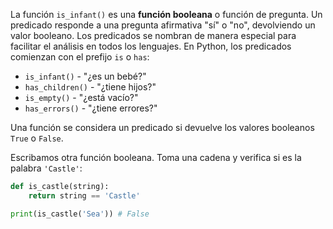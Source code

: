 
La función `is_infant()` es una **función booleana** o función de pregunta. Un predicado responde a una pregunta afirmativa "sí" o "no", devolviendo un valor booleano. Los predicados se nombran de manera especial para facilitar el análisis en todos los lenguajes. En Python, los predicados comienzan con el prefijo `is` o `has`:

* `is_infant()` - "¿es un bebé?"
* `has_children()` - "¿tiene hijos?"
* `is_empty()` - "¿está vacío?"
* `has_errors()` - "¿tiene errores?"

Una función se considera un predicado si devuelve los valores booleanos `True` o `False`.

Escribamos otra función booleana. Toma una cadena y verifica si es la palabra `'Castle'`:

```python
def is_castle(string):
    return string == 'Castle'

print(is_castle('Sea')) # False
```
